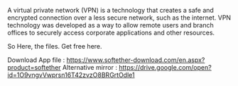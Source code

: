 A virtual private network (VPN) is a technology that creates a safe and encrypted connection over a less secure network, such as the internet. VPN technology was developed as a way to allow remote users and branch offices to securely access corporate applications and other resources.

So Here, the files. Get free here.

Download App file : https://www.softether-download.com/en.aspx?product=softether
Alternative mirror : https://drive.google.com/open?id=1O9vngvVwprsn16T42zvzO8BRGrtOdle1


